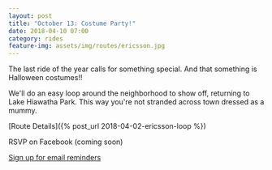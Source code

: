 ```yaml
---
layout: post
title: "October 13: Costume Party!"
date: 2018-04-10 07:00
category: rides
feature-img: assets/img/routes/ericsson.jpg
---
```

The last ride of the year calls for something special. And that something is Halloween costumes!!

We'll do an easy loop around the neighborhood to show off, returning to Lake Hiawatha Park. This way you're not stranded across town dressed as a mummy.

[Route Details]({% post_url 2018-04-02-ericsson-loop %})

RSVP on Facebook (coming soon)

[Sign up for email reminders](http://eepurl.com/do4hJX)
